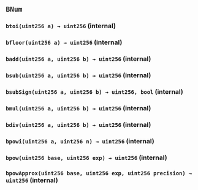 ## `BNum`






### `btoi(uint256 a) → uint256` (internal)





### `bfloor(uint256 a) → uint256` (internal)





### `badd(uint256 a, uint256 b) → uint256` (internal)





### `bsub(uint256 a, uint256 b) → uint256` (internal)





### `bsubSign(uint256 a, uint256 b) → uint256, bool` (internal)





### `bmul(uint256 a, uint256 b) → uint256` (internal)





### `bdiv(uint256 a, uint256 b) → uint256` (internal)





### `bpowi(uint256 a, uint256 n) → uint256` (internal)





### `bpow(uint256 base, uint256 exp) → uint256` (internal)





### `bpowApprox(uint256 base, uint256 exp, uint256 precision) → uint256` (internal)







